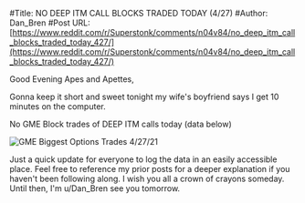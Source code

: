 #Title: NO DEEP ITM CALL BLOCKS TRADED TODAY (4/27)
#Author: Dan_Bren
#Post URL: [https://www.reddit.com/r/Superstonk/comments/n04v84/no_deep_itm_call_blocks_traded_today_427/](https://www.reddit.com/r/Superstonk/comments/n04v84/no_deep_itm_call_blocks_traded_today_427/)


Good Evening Apes and Apettes,

Gonna keep it short and sweet tonight my wife's boyfriend says I get 10 minutes on the computer.

No GME Block trades of DEEP ITM calls today (data below)

![GME Biggest Options Trades 4\/27\/21](https://preview.redd.it/7ze44se0stv61.jpg?width=1228&format=pjpg&auto=webp&s=b5b198bac5b0355b383fc48b07edcc6927d7fe21)

Just a quick update for everyone to log the data in an easily accessible place.  Feel free to reference my prior posts for a deeper explanation if you haven't been following along. I wish you all a crown of crayons someday. Until then, I'm u/Dan_Bren see you tomorrow.
